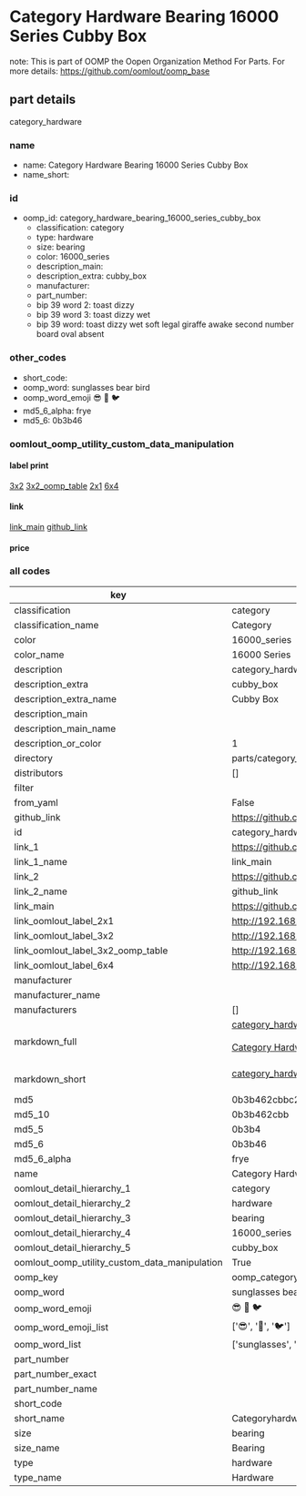# Category Hardware Bearing 16000 Series Cubby Box  

note: This is part of OOMP the Oopen Organization Method For Parts. For more details: https://github.com/oomlout/oomp_base

##  part details



category_hardware

### name
* name: Category Hardware Bearing 16000 Series Cubby Box
* name_short: 
### id
* oomp_id: category_hardware_bearing_16000_series_cubby_box
  * classification: category
  * type: hardware
  * size: bearing
  * color: 16000_series
  * description_main: 
  * description_extra: cubby_box
  * manufacturer: 
  * part_number: 
  * bip 39 word 2: toast dizzy
  * bip 39 word 3: toast dizzy wet
  * bip 39 word: toast dizzy wet soft legal giraffe awake second number board oval absent

### other_codes
* short_code: 
* oomp_word: sunglasses bear bird
* oomp_word_emoji :sunglasses: :bear: :bird:
* md5_6_alpha: frye
* md5_6: 0b3b46






### oomlout_oomp_utility_custom_data_manipulation
#### label print
[3x2](http://192.168.1.245:1112/?label=oomp%20frye)
[3x2_oomp_table](http://192.168.1.107:1112/?label=oomp%20frye)
[2x1](http://192.168.1.242:1112/?label=oomp%20frye)
[6x4](http://192.168.1.55:1112/?label=oomp%20frye)    

#### link

[link_main](https://github.com/oomlout/oomlout_oomp_current_version_messy/tree/main/parts/category_hardware_bearing_16000_series_cubby_box) [github_link](https://github.com/oomlout/oomlout_oomp_part_src/tree/main/parts/category_hardware_bearing_16000_series_cubby_box)                             

#### price







### all codes 
| key | value |  
| --- | --- |  
| classification | category |  
| classification_name | Category |  
| color | 16000_series |  
| color_name | 16000 Series |  
| description | category_hardware |  
| description_extra | cubby_box |  
| description_extra_name | Cubby Box |  
| description_main |  |  
| description_main_name |  |  
| description_or_color | 1  |  
| directory | parts/category_hardware_bearing_16000_series_cubby_box |  
| distributors | [] |  
| filter |  |  
| from_yaml | False |  
| github_link | https://github.com/oomlout/oomlout_oomp_part_src/tree/main/parts/category_hardware_bearing_16000_series_cubby_box |  
| id | category_hardware_bearing_16000_series_cubby_box |  
| link_1 | https://github.com/oomlout/oomlout_oomp_current_version_messy/tree/main/parts/category_hardware_bearing_16000_series_cubby_box |  
| link_1_name | link_main |  
| link_2 | https://github.com/oomlout/oomlout_oomp_part_src/tree/main/parts/category_hardware_bearing_16000_series_cubby_box |  
| link_2_name | github_link |  
| link_main | https://github.com/oomlout/oomlout_oomp_current_version_messy/tree/main/parts/category_hardware_bearing_16000_series_cubby_box |  
| link_oomlout_label_2x1 | http://192.168.1.242:1112/?label=oomp%20frye |  
| link_oomlout_label_3x2 | http://192.168.1.245:1112/?label=oomp%20frye |  
| link_oomlout_label_3x2_oomp_table | http://192.168.1.107:1112/?label=oomp%20frye |  
| link_oomlout_label_6x4 | http://192.168.1.55:1112/?label=oomp%20frye |  
| manufacturer |  |  
| manufacturer_name |  |  
| manufacturers | [] |  
| markdown_full | [category_hardware_bearing_16000_series_cubby_box](https://github.com/oomlout/oomlout_oomp_current_version_messy/tree/main/parts/category_hardware_bearing_16000_series_cubby_box)<br>[](https://github.com/oomlout/oomlout_oomp_current_version_messy/tree/main/parts/category_hardware_bearing_16000_series_cubby_box)<br>[Category Hardware Bearing 16000 Series Cubby Box](https://github.com/oomlout/oomlout_oomp_current_version_messy/tree/main/parts/category_hardware_bearing_16000_series_cubby_box)<br><br> |  
| markdown_short | [category_hardware_bearing_16000_series_cubby_box](https://github.com/oomlout/oomlout_oomp_current_version_messy/tree/main/parts/category_hardware_bearing_16000_series_cubby_box)<br><br> |  
| md5 | 0b3b462cbbc2620588bfbce5f3100f18 |  
| md5_10 | 0b3b462cbb |  
| md5_5 | 0b3b4 |  
| md5_6 | 0b3b46 |  
| md5_6_alpha | frye |  
| name | Category Hardware Bearing 16000 Series Cubby Box |  
| oomlout_detail_hierarchy_1 | category |  
| oomlout_detail_hierarchy_2 | hardware |  
| oomlout_detail_hierarchy_3 | bearing |  
| oomlout_detail_hierarchy_4 | 16000_series |  
| oomlout_detail_hierarchy_5 | cubby_box |  
| oomlout_oomp_utility_custom_data_manipulation | True |  
| oomp_key | oomp_category_hardware_bearing_16000_series_cubby_box |  
| oomp_word | sunglasses bear bird |  
| oomp_word_emoji | :sunglasses: :bear: :bird: |  
| oomp_word_emoji_list | [':sunglasses:', ':bear:', ':bird:'] |  
| oomp_word_list | ['sunglasses', 'bear', 'bird'] |  
| part_number |  |  
| part_number_exact |  |  
| part_number_name |  |  
| short_code |  |  
| short_name | Categoryhardware |  
| size | bearing |  
| size_name | Bearing |  
| type | hardware |  
| type_name | Hardware |  
